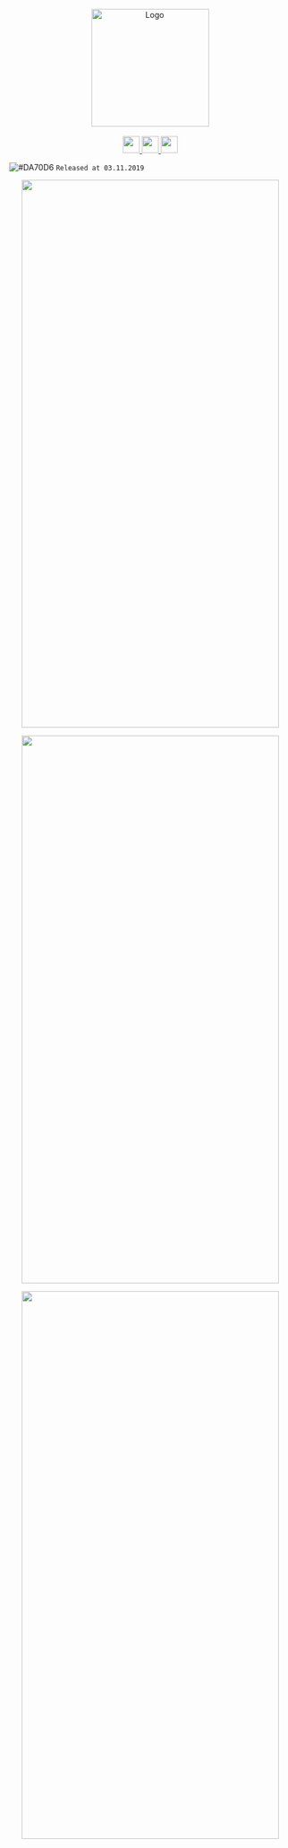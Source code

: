 <div align="center">
  <br>
  <img width="210" height="210" alt="Logo" src="https://i.imgur.com/0zjpP0u.png" />
  <br>


  <br>
   <a href="#" target="_blank">
<img  height="30" weight="30" src="https://image.spreadshirtmedia.net/image-server/v1/mp/designs/137963376,width=178,height=178/discord-logo.png"/>
</a>  
 <a href="#" target="_blank">
<img  height="30" weight="30" src="https://cdn.iconscout.com/icon/free/png-256/youtube-88-227910.png"/>
</a>
 <a href="#" target="_blank">
<img  height="30" weight="30" src="http://i.imgur.com/tXSoThF.png"/>
</a>    
  <br>
 </div>

![#DA70D6](https://placehold.it/15/48D1CC/000000?text=+) `Released at 03.11.2019`  

<p align="center">
  <img width="460" height="977" src="https://i.imgur.com/E4Yxma8.png">
</p>
<p align="center">
  <img width="460" height="977" src="https://i.imgur.com/dL54nL3.png">
</p>
<p align="center">
  <img width="460" height="977" src="https://i.imgur.com/SdQXI1C.png">
</p>
